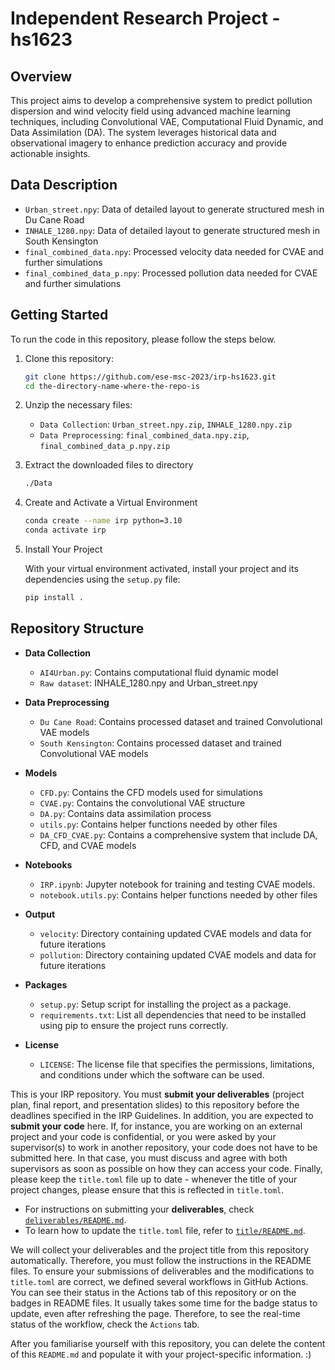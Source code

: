 # Independent Research Project - hs1623

## Overview
This project aims to develop a comprehensive system to predict pollution dispersion and wind velocity field using advanced machine learning techniques, including Convolutional VAE, Computational Fluid Dynamic, and Data Assimilation (DA). The system leverages historical data and observational imagery to enhance prediction accuracy and provide actionable insights.

## Data Description
- `Urban_street.npy`: Data of detailed layout to generate structured mesh in Du Cane Road
- `INHALE_1280.npy`: Data of detailed layout to generate structured mesh in South Kensington
- `final_combined_data.npy`: Processed velocity data needed for CVAE and further simulations
- `final_combined_data_p.npy`: Processed pollution data needed for CVAE and further simulations

## Getting Started

To run the code in this repository, please follow the steps below. 

1. Clone this repository: 

   ```bash
   git clone https://github.com/ese-msc-2023/irp-hs1623.git
   cd the-directory-name-where-the-repo-is
   ```

2. Unzip the necessary files: 
   - `Data Collection`: `Urban_street.npy.zip`, `INHALE_1280.npy.zip`
   - `Data Preprocessing`: `final_combined_data.npy.zip`, `final_combined_data_p.npy.zip`
  
3. Extract the downloaded files to directory

   ```bash
   ./Data
   ```

4. Create and Activate a Virtual Environment

   ```bash
   conda create --name irp python=3.10
   conda activate irp
   ```

5. Install Your Project

   With your virtual environment activated, install your project and its dependencies using the `setup.py` file: 

   ```bash
   pip install .
   ```

## Repository Structure

- **Data Collection**
  - `AI4Urban.py`: Contains computational fluid dynamic model
  - `Raw dataset`: INHALE_1280.npy and Urban_street.npy

- **Data Preprocessing**
  - `Du Cane Road`: Contains processed dataset and trained Convolutional VAE models
  - `South Kensington`: Contains processed dataset and trained Convolutional VAE models
   
- **Models** 
  - `CFD.py`: Contains the CFD models used for simulations
  - `CVAE.py`: Contains the convolutional VAE structure
  - `DA.py`: Contains data assimilation process
  - `utils.py`: Contains helper functions needed by other files
  - `DA_CFD_CVAE.py`: Contains a comprehensive system that include DA, CFD, and CVAE models
  
- **Notebooks** 
  - `IRP.ipynb`: Jupyter notebook for training and testing CVAE models.
  - `notebook.utils.py`: Contains helper functions needed by other files
  
- **Output**
  - `velocity`:  Directory containing updated CVAE models and data for future iterations
  - `pollution`: Directory containing updated CVAE models and data for future iterations

- **Packages**
  - `setup.py`: Setup script for installing the project as a package.
  - `requirements.txt`: List all dependencies that need to be installed using pip to ensure the project runs correctly.

- **License**
  - `LICENSE`: The license file that specifies the permissions, limitations, and conditions under which the software can be used.
  



This is your IRP repository. You must **submit your deliverables** (project plan, final report, and presentation slides) to this repository before the deadlines specified in the IRP Guidelines. In addition, you are expected to **submit your code** here. If, for instance, you are working on an external project and your code is confidential, or you were asked by your supervisor(s) to work in another repository, your code does not have to be submitted here. In that case, you must discuss and agree with both supervisors as soon as possible on how they can access your code. Finally, please keep the `title.toml` file up to date - whenever the title of your project changes, please ensure that this is reflected in `title.toml`.

- For instructions on submitting your **deliverables**, check [`deliverables/README.md`](deliverables/README.md).
- To learn how to update the `title.toml` file, refer to [`title/README.md`](title/README.md).

We will collect your deliverables and the project title from this repository automatically. Therefore, you must follow the instructions in the README files. To ensure your submissions of deliverables and the modifications to `title.toml` are correct, we defined several workflows in GitHub Actions. You can see their status in the Actions tab of this repository or on the badges in README files. It usually takes some time for the badge status to update, even after refreshing the page. Therefore, to see the real-time status of the workflow, check the `Actions` tab.

After you familiarise yourself with this repository, you can delete the content of this `README.md` and populate it with your project-specific information. :)
